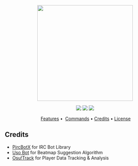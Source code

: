 <p align="center">
    <a href="#!">
        <img src="https://i.imgur.com/HpUdi8t.png" height="300">
    </a>
</p>
<p align="center">
    <a href="https://circleci.com/gh/hykilpikonna/HyOsuIRCBot">
        <img src="https://circleci.com/gh/hykilpikonna/HyOsuIRCBot.svg?style=shield&circle-token=62fa0e3b9d4ac062f2d024bb9dedcbf036004c5d" /></a>
    <a href="https://github.com/hykilpikonna/HyOsuIRCBot/issues">
        <img src="https://img.shields.io/github/issues/hykilpikonna/HyOsuIRCBot.svg" /></a>
    <a href="https://github.com/hykilpikonna/HyOsuIRCBot/stargazers">
        <img src="https://img.shields.io/github/stars/hykilpikonna/HyOsuIRCBot.svg"></a>
</p>

<p align="center">
  <a href="#features">Features</a> •
  <a href="./commands.md">Commands</a> •
  <a href="#credits">Credits</a> •
  <a href="#license">License</a>
</p>

Credits
--------

* [PircBotX](https://github.com/pircbotx/pircbotx) for IRC Bot Library
* [Uso Bot](https://github.com/Renondedju/Uso_Bot_V2.0) for Beatmap Suggestion Algorithm 
* [Osu!Track](https://ameobea.me/osutrack/) for Player Data Tracking & Analysis
